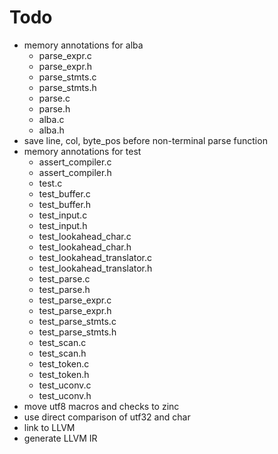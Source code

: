 # Todo
* memory annotations for alba
  * parse_expr.c
  * parse_expr.h
  * parse_stmts.c
  * parse_stmts.h
  * parse.c
  * parse.h
  * alba.c
  * alba.h
* save line, col, byte_pos before non-terminal parse function
* memory annotations for test
  * assert_compiler.c
  * assert_compiler.h
  * test.c
  * test_buffer.c
  * test_buffer.h
  * test_input.c
  * test_input.h
  * test_lookahead_char.c
  * test_lookahead_char.h
  * test_lookahead_translator.c
  * test_lookahead_translator.h
  * test_parse.c
  * test_parse.h
  * test_parse_expr.c
  * test_parse_expr.h
  * test_parse_stmts.c
  * test_parse_stmts.h
  * test_scan.c
  * test_scan.h
  * test_token.c
  * test_token.h
  * test_uconv.c
  * test_uconv.h
* move utf8 macros and checks to zinc
* use direct comparison of utf32 and char
* link to LLVM
* generate LLVM IR